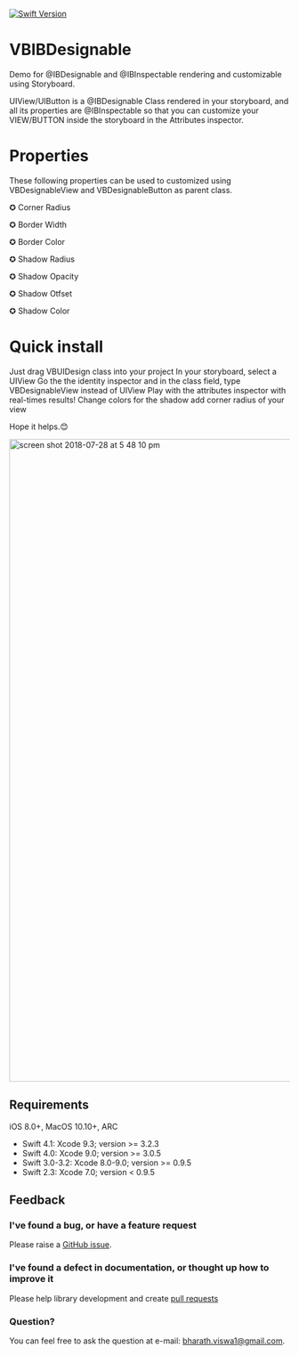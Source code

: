 
[![Swift Version](https://img.shields.io/badge/Swift-2.0--4.1-F16D39.svg?style=flat)](https://developer.apple.com/swift)

# VBIBDesignable

Demo for @IBDesignable and @IBInspectable rendering and customizable using Storyboard. 

UIView/UIButton is a @IBDesignable Class rendered in your storyboard, and all its properties are @IBInspectable so that you can customize your VIEW/BUTTON inside the storyboard in the Attributes inspector.

# Properties

These following properties can be used to customized using VBDesignableView and VBDesignableButton as parent class. 

 ✪ Corner Radius

 ✪ Border Width
 
 ✪ Border Color
 
 ✪ Shadow Radius
 
 ✪ Shadow Opacity
 
 ✪ Shadow Otfset
 
 ✪ Shadow Color


# Quick install

Just drag VBUIDesign class into your project
In your storyboard, select a UIView
Go the the identity inspector and in the class field, type VBDesignableView instead of UIView
Play with the attributes inspector with real-times results!
Change colors for the shadow
add corner radius of your view

Hope it helps.😊

<img width="1155" alt="screen shot 2018-07-28 at 5 48 10 pm" src="https://user-images.githubusercontent.com/1663153/43356448-7466cb76-928e-11e8-9215-65a631b1f8cb.png">


## Requirements
iOS 8.0+, MacOS 10.10+, ARC

* Swift 4.1: Xcode 9.3; version >= 3.2.3
* Swift 4.0: Xcode 9.0; version >= 3.0.5
* Swift 3.0-3.2: Xcode 8.0-9.0; version >= 0.9.5
* Swift 2.3: Xcode 7.0; version < 0.9.5


## Feedback

### I've found a bug, or have a feature request
Please raise a [GitHub issue](https://github.com/BharathBob/VBIBDesignable/issues).

### I've found a defect in documentation, or thought up how to improve it
Please help library development and create [pull requests](https://github.com/BharathBob/VBIBDesignable/pulls)

### Question?
You can feel free to ask the question at e-mail: bharath.viswa1@gmail.com.  

